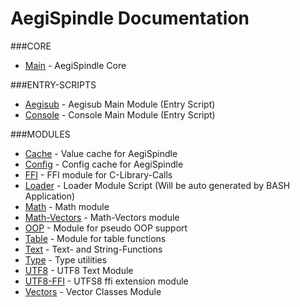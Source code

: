 AegiSpindle Documentation
=========================

###CORE
* [Main](core/main.md) - AegiSpindle Core

###ENTRY-SCRIPTS
* [Aegisub](core/aegisub.md) - Aegisub Main Module (Entry Script)
* [Console](core/console.md) - Console Main Module (Entry Script)

###MODULES
* [Cache](modules/cache.md) - Value cache for AegiSpindle
* [Config](modules/config.md) - Config cache for AegiSpindle
* [FFI](modules/ffi.md) - FFI module for C-Library-Calls
* [Loader](core/loader.md) - Loader Module Script (Will be auto generated by BASH Application)
* [Math](modules/math.md) - Math module
* [Math-Vectors](modules/math-vectors.md) - Math-Vectors module
* [OOP](modules/oop.md) - Module for pseudo OOP support
* [Table](modules/table.md) - Module for table functions
* [Text](modules/text.md) - Text- and String-Functions
* [Type](modules/type.md) - Type utilities
* [UTF8](modules/utf8.md) - UTF8 Text Module
* [UTF8-FFI](modules/utf8-ffi.md) - UTFS8 ffi extension module
* [Vectors](modules/vectors.md) - Vector Classes Module
